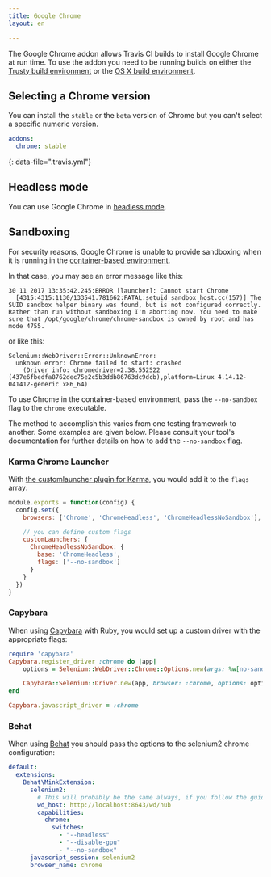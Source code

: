 ```yaml
---
title: Google Chrome
layout: en

---
```


The Google Chrome addon allows Travis CI builds to install Google Chrome at run time. To use the addon you need to be running builds on either the [Trusty build environment](/user/reference/trusty/) or the [OS X build environment](/user/reference/osx/).

## Selecting a Chrome version

You can install the `stable`  or the `beta` version of Chrome but you can't select a specific numeric version.

```yaml
addons:
  chrome: stable
```
{: data-file=".travis.yml"}

## Headless mode

You can use Google Chrome in [headless mode](/user/gui-and-headless-browsers/#using-the-chrome-addon-in-the-headless-mode).

## Sandboxing

For security reasons, Google Chrome is unable to provide sandboxing when it is running in the
[container-based environment](/user/reference/overview/#virtualization-environments).

In that case, you may see an error message like this:

```
30 11 2017 13:35:42.245:ERROR [launcher]: Cannot start Chrome
  [4315:4315:1130/133541.781662:FATAL:setuid_sandbox_host.cc(157)] The SUID sandbox helper binary was found, but is not configured correctly. Rather than run without sandboxing I'm aborting now. You need to make sure that /opt/google/chrome/chrome-sandbox is owned by root and has mode 4755.
```

or like this:

```
Selenium::WebDriver::Error::UnknownError:
  unknown error: Chrome failed to start: crashed
    (Driver info: chromedriver=2.38.552522 (437e6fbedfa8762dec75e2c5b3ddb86763dc9dcb),platform=Linux 4.14.12-041412-generic x86_64)
```

To use Chrome in the container-based environment, pass the `--no-sandbox` flag to the `chrome` executable.

The method to accomplish this varies from one testing framework to another. Some examples are given below. Please consult your tool's documentation for further details on how to add the `--no-sandbox` flag.

### Karma Chrome Launcher

With [the customlauncher plugin for Karma](https://github.com/karma-runner/karma-chrome-launcher), you would add it to the `flags` array:

```javascript
module.exports = function(config) {
  config.set({
    browsers: ['Chrome', 'ChromeHeadless', 'ChromeHeadlessNoSandbox'],

    // you can define custom flags
    customLaunchers: {
      ChromeHeadlessNoSandbox: {
        base: 'ChromeHeadless',
        flags: ['--no-sandbox']
      }
    }
  })
}
```

### Capybara

When using [Capybara](https://github.com/teamcapybara/capybara) with Ruby, you would set up a custom driver with the appropriate flags:

```ruby
require 'capybara'
Capybara.register_driver :chrome do |app|
	options = Selenium::WebDriver::Chrome::Options.new(args: %w[no-sandbox headless disable-gpu])

	Capybara::Selenium::Driver.new(app, browser: :chrome, options: options)
end

Capybara.javascript_driver = :chrome
```

### Behat

When using [Behat](https://github.com/Behat/Behat) you should pass the options to the selenium2 chrome configuration:

```yml
default:
  extensions:
    Behat\MinkExtension:
      selenium2:
        # This will probably be the same always, if you follow the guide for browsers below.
        wd_host: http://localhost:8643/wd/hub
        capabilities:
          chrome:
            switches:
              - "--headless"
              - "--disable-gpu"
              - "--no-sandbox"
      javascript_session: selenium2
      browser_name: chrome
```
